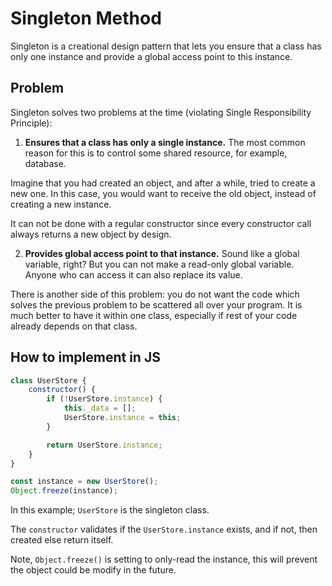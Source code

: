 # Singleton Method

Singleton is a creational design pattern that lets you ensure that a class has only one instance and provide a global access point to this instance.

## Problem

Singleton solves two problems at the time (violating Single Responsibility Principle):

1. **Ensures that a class has only a single instance.** The most common reason for this is to control some shared resource, for example, database.

Imagine that you had created an object, and after a while, tried to create a new one. In this case, you would want to receive the old object, instead of creating a new instance.

It can not be done with a regular constructor since every constructor call always returns a new object by design.

2. **Provides global access point to that instance.** Sound like a global variable, right? But you can not make a read-only global variable. Anyone who can access it can also replace its value.

There is another side of this problem: you do not want the code which solves the previous problem to be scattered all over your program. It is much better to have it within one class, especially if rest of your code already depends on that class.

## How to implement in JS

```js
class UserStore {
    constructor() {
        if (!UserStore.instance) {
            this._data = [];
            UserStore.instance = this;
        }

        return UserStore.instance;
    }
}

const instance = new UserStore();
Object.freeze(instance);
```
In this example; `UserStore` is the singleton class.

The `constructor` validates if the `UserStore.instance` exists, and if not, then created else return itself.

Note, `Object.freeze()` is setting to only-read the instance, this will prevent the object could be modify in the future.
